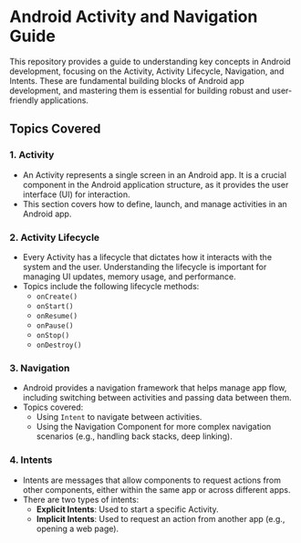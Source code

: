 # Android Activity and Navigation Guide

This repository provides a guide to understanding key concepts in Android development, focusing on the Activity, Activity Lifecycle, Navigation, and Intents. These are fundamental building blocks of Android app development, and mastering them is essential for building robust and user-friendly applications.

## Topics Covered

### 1. **Activity**
   - An Activity represents a single screen in an Android app. It is a crucial component in the Android application structure, as it provides the user interface (UI) for interaction.
   - This section covers how to define, launch, and manage activities in an Android app.

### 2. **Activity Lifecycle**
   - Every Activity has a lifecycle that dictates how it interacts with the system and the user. Understanding the lifecycle is important for managing UI updates, memory usage, and performance.
   - Topics include the following lifecycle methods:
     - `onCreate()`
     - `onStart()`
     - `onResume()`
     - `onPause()`
     - `onStop()`
     - `onDestroy()`

### 3. **Navigation**
   - Android provides a navigation framework that helps manage app flow, including switching between activities and passing data between them.
   - Topics covered:
     - Using `Intent` to navigate between activities.
     - Using the Navigation Component for more complex navigation scenarios (e.g., handling back stacks, deep linking).

### 4. **Intents**
   - Intents are messages that allow components to request actions from other components, either within the same app or across different apps.
   - There are two types of intents:
     - **Explicit Intents**: Used to start a specific Activity.
     - **Implicit Intents**: Used to request an action from another app (e.g., opening a web page).

